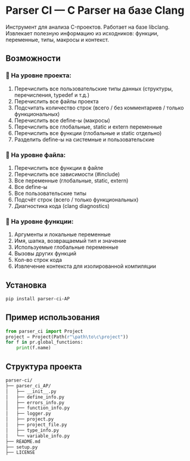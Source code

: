# Parser CI — C Parser на базе Clang

Инструмент для анализа C-проектов. Работает на базе libclang. Извлекает полезную информацию из исходников: функции, переменные, типы, макросы и контекст.

## Возможности

### 🔧 На уровне проекта:
1. Перечислить все пользовательские типы данных (структуры, перечисления, typedef и т.д.)
2. Перечислить все файлы проекта
3. Подсчитать количество строк (всего / без комментариев / только функциональных)
4. Перечислить все define-ы (макросы)
5. Перечислить все глобальные, static и extern переменные
6. Перечислить все функции (глобальные и static отдельно)
7. Разделить define-ы на системные и пользовательские

### 📄 На уровне файла:
1. Перечислить все функции в файле
2. Перечислить все зависимости (#include)
3. Все переменные (глобальные, static, extern)
4. Все define-ы
5. Все пользовательские типы
6. Подсчёт строк (всего / только функциональных)
7. Диагностика кода (clang diagnostics)

### 🔁 На уровне функции:
1. Аргументы и локальные переменные
2. Имя, шапка, возвращаемый тип и значение
3. Используемые глобальные переменные
4. Вызовы других функций
5. Кол-во строк кода
6. Извлечение контекста для изолированной компиляции

## Установка

```bash
pip install parser-ci-AP
```

## Пример использования
```python
from parser_ci import Project
project = Project(Path(r"\path\to\c\project"))
for f in pr.global_functions:
    print(f.name)
```

## Структура проекта
```bash
parser-ci/
├── parser_ci_AP/
│   ├── __init__.py
│   ├── define_info.py
│   ├── errors_info.py
│   ├── function_info.py
│   ├── logger.py
│   ├── project.py
│   ├── project_file.py
│   ├── type_info.py
│   └── variable_info.py
├── README.md
├── setup.py
├── LICENSE
```